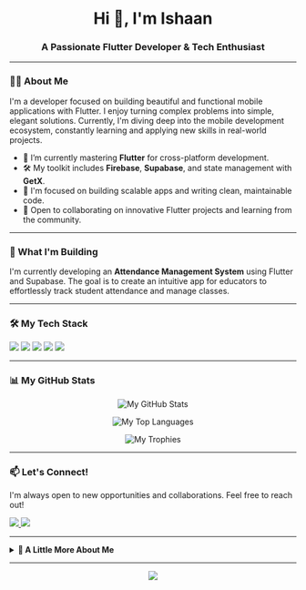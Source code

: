 <h1 align="center">Hi 👋, I'm Ishaan</h1>
<h3 align="center">A Passionate Flutter Developer & Tech Enthusiast</h3>

---

### 👨‍💻 About Me

I'm a developer focused on building beautiful and functional mobile applications with Flutter. I enjoy turning complex problems into simple, elegant solutions. Currently, I'm diving deep into the mobile development ecosystem, constantly learning and applying new skills in real-world projects.

- 🌱 I’m currently mastering **Flutter** for cross-platform development.
- 🛠️ My toolkit includes **Firebase**, **Supabase**, and state management with **GetX**.
- 🚀 I'm focused on building scalable apps and writing clean, maintainable code.
- 🤝 Open to collaborating on innovative Flutter projects and learning from the community.

---

### 🚀 What I'm Building

I'm currently developing an **Attendance Management System** using Flutter and Supabase. The goal is to create an intuitive app for educators to effortlessly track student attendance and manage classes.

---

### 🛠️ My Tech Stack

<p align="left">
  <a href="https://flutter.dev" target="_blank"><img src="https://img.shields.io/badge/Flutter-02569B?style=for-the-badge&logo=flutter&logoColor=white"/></a>
  <a href="https://dart.dev" target="_blank"><img src="https://img.shields.io/badge/Dart-0175C2?style=for-the-badge&logo=dart&logoColor=white"/></a>
  <a href="https://firebase.google.com/" target="_blank"><img src="https://img.shields.io/badge/Firebase-FFCA28?style=for-the-badge&logo=firebase&logoColor=black"/></a>
  <a href="https://supabase.io/" target="_blank"><img src="https://img.shields.io/badge/Supabase-3ECF8E?style=for-the-badge&logo=supabase&logoColor=black"/></a>
  <a href="https://pub.dev/packages/get" target="_blank"><img src="https://img.shields.io/badge/GetX-purple?style=for-the-badge"/></a>
</p>

---

### 📊 My GitHub Stats

<p align="center">
  <img src="https://github-readme-stats-self-one-46.vercel.app/api?username=sacrednightmare99&show_icons=true&theme=tokyonight&hide_title=false&count_private=true&include_all_commits=true" alt="My GitHub Stats" />
</p>
<p align="center">
  <img src="https://github-readme-stats-self-one-46.vercel.app/api/top-langs/?username=sacrednightmare99&layout=compact&theme=tokyonight&include_all_commits=true" alt="My Top Languages" />
</p>
<p align="center">
  <img src="https://github-profile-trophy.vercel.app/?username=sacrednightmare99&theme=tokyonight&column=7&margin-w=15&margin-h=15" alt="My Trophies" />
</p>

---

### 📫 Let's Connect!

I'm always open to new opportunities and collaborations. Feel free to reach out!

<p align="left">
  <a href="https://www.linkedin.com/in/ishaan-jindal-6b7083320/" target="_blank">
    <img src="https://img.shields.io/badge/LinkedIn-0077B5?style=for-the-badge&logo=linkedin&logoColor=white"/>
  </a>
  <a href="mailto:ishaanjindal2006@email.com">
    <img src="https://img.shields.io/badge/Email-D14836?style=for-the-badge&logo=gmail&logoColor=white"/>
  </a>
</p>

---

<details>
  <summary><strong>🧩 A Little More About Me</strong></summary>
  <br/>
  - I'm focused on building practical projects that solve real-world problems.
  - Currently working on making my Flutter apps responsive and well-structured using best practices.
  - I enjoy exploring new tools and backend services like Supabase and Firebase to find the best fit for a project.
</details>

---

<p align="center">
  <img src="https://readme-typing-svg.vercel.app?lines=Thanks+for+visiting!+🚀;Happy+Coding+❤️&font=Fira+Code&center=true&color=58A6FF&vCenter=true&pause=1500&size=24" />
</p>
